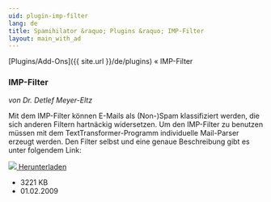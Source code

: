 ```yaml
---
uid: plugin-imp-filter
lang: de
title: Spamihilator &raquo; Plugins &raquo; IMP-Filter
layout: main_with_ad
---
```


[Plugins/Add-Ons]({{ site.url }}/de/plugins) &laquo; IMP-Filter

### IMP-Filter

_von Dr. Detlef Meyer-Eltz_

Mit dem IMP-Filter können E-Mails als (Non-)Spam klassifiziert werden, die sich anderen Filtern hartnäckig widersetzen. Um den IMP-Filter zu benutzen müssen mit dem TextTransformer-Programm individuelle Mail-Parser erzeugt werden. Den Filter selbst und eine genaue Beschreibung gibt es unter folgendem Link:

<div class="downloadsection">
<a href="http://www.texttransformer.org/Spamfilter_en.html" class="radius button left" id="download-button"><img src="{{site.url}}/images/download-arrow.png"> Herunterladen</a>
<ul id="download-notes">
<li>3221 KB</li>
<li>01.02.2009</li>
</ul>
</div>

